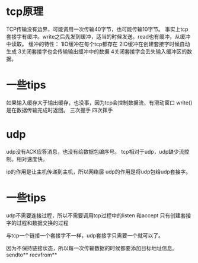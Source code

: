 # tcp原理
TCP传输没有边界，可能调用一次传输40字节，也可能传输10字节。
事实上tcp套接字有缓冲。write之后先发到缓冲，适当的时候发送。read也有缓冲，从缓冲中读取。
缓冲的特性：
1IO缓冲在每个tcp都存在
2IO缓冲在创建套接字时候自动生成
3关闭套接字也会传输输出缓冲中的数据
4关闭套接字会丢失输入缓冲区的数据。

# 一些tips
如果输入缓存大于输出缓存，也没事，因为tcp会控制数据流，有滑动窗口
write()是在数据传输完成时返回。
三次握手 四次挥手

# udp
udp没有ACK应答消息，也没有给数据包编序号。
tcp相对于udp，udp缺少流控制。相对速度快。

ip的作用是让主机传递到主机，所以网络层
udp的作用是将udp包给udp套接字。

# 一些tips
udp不需要连接过程，所以不需要调用tcp过程中的listen 和accept
只有创建套接字的过程和数据交换的过程

与tcp一个链接一个套接字不一样，udp套接字只需要一个就可以了。

因为不保持链接状态，所以每一次传输数据的时候都要添加目标地址信息。
sendto**
recvfrom**




